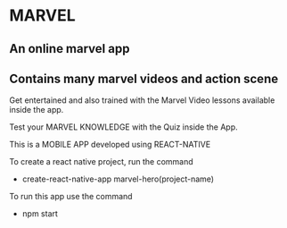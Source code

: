# MARVEL 

## An online marvel app
## Contains many marvel videos and action scene

Get entertained and also trained with the Marvel Video lessons available inside the app.

Test your MARVEL KNOWLEDGE with the Quiz inside the App.

This is a MOBILE APP developed using REACT-NATIVE

To create a react native project, run the command

* create-react-native-app marvel-hero(project-name)

To run this app use the command

* npm start